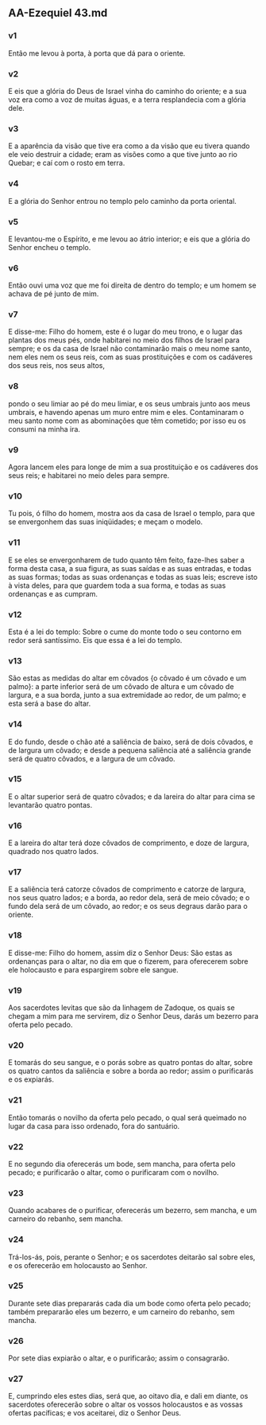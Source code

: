 ## AA-Ezequiel 43.md
### v1
 Então me levou à porta, à porta que dá para o oriente.
### v2
 E eis que a glória do Deus de Israel vinha do caminho do oriente; e a sua voz era como a voz de muitas águas, e a terra resplandecia com a glória dele.
### v3
 E a aparência da visão que tive era como a da visão que eu tivera quando ele veio destruir a cidade; eram as visões como a que tive junto ao rio Quebar; e caí com o rosto em terra.
### v4
 E a glória do Senhor entrou no templo pelo caminho da porta oriental.
### v5
 E levantou-me o Espírito, e me levou ao átrio interior; e eis que a glória do Senhor encheu o templo.
### v6
 Então ouvi uma voz que me foi direita de dentro do templo; e um homem se achava de pé junto de mim.
### v7
 E disse-me: Filho do homem, este é o lugar do meu trono, e o lugar das plantas dos meus pés, onde habitarei no meio dos filhos de Israel para sempre; e os da casa de Israel não contaminarão mais o meu nome santo, nem eles nem os seus reis, com as suas prostituições e com os cadáveres dos seus reis, nos seus altos,
### v8
 pondo o seu limiar ao pé do meu limiar, e os seus umbrais junto aos meus umbrais, e havendo apenas um muro entre mim e eles. Contaminaram o meu santo nome com as abominações que têm cometido; por isso eu os consumi na minha ira.
### v9
 Agora lancem eles para longe de mim a sua prostituição e os cadáveres dos seus reis; e habitarei no meio deles para sempre.
### v10
 Tu pois, ó filho do homem, mostra aos da casa de Israel o templo, para que se envergonhem das suas iniqüidades; e meçam o modelo.
### v11
 E se eles se envergonharem de tudo quanto têm feito, faze-lhes saber a forma desta casa, a sua figura, as suas saídas e as suas entradas, e todas as suas formas; todas as suas ordenanças e todas as suas leis; escreve isto à vista deles, para que guardem toda a sua forma, e todas as suas ordenanças e as cumpram.
### v12
 Esta é a lei do templo: Sobre o cume do monte todo o seu contorno em redor será santíssimo. Eis que essa é a lei do templo.
### v13
 São estas as medidas do altar em côvados {o côvado é um côvado e um palmo}: a parte inferior será de um côvado de altura e um côvado de largura, e a sua borda, junto a sua extremidade ao redor, de um palmo; e esta será a base do altar.
### v14
 E do fundo, desde o chão até a saliência de baixo, será de dois côvados, e de largura um côvado; e desde a pequena saliência até a saliência grande será de quatro côvados, e a largura de um côvado.
### v15
 E o altar superior será de quatro côvados; e da lareira do altar para cima se levantarão quatro pontas.
### v16
 E a lareira do altar terá doze côvados de comprimento, e doze de largura, quadrado nos quatro lados.
### v17
 E a saliência terá catorze côvados de comprimento e catorze de largura, nos seus quatro lados; e a borda, ao redor dela, será de meio côvado; e o fundo dela será de um côvado, ao redor; e os seus degraus darão para o oriente.
### v18
 E disse-me: Filho do homem, assim diz o Senhor Deus: São estas as ordenanças para o altar, no dia em que o fizerem, para oferecerem sobre ele holocausto e para espargirem sobre ele sangue.
### v19
 Aos sacerdotes levitas que são da linhagem de Zadoque, os quais se chegam a mim para me servirem, diz o Senhor Deus, darás um bezerro para oferta pelo pecado.
### v20
 E tomarás do seu sangue, e o porás sobre as quatro pontas do altar, sobre os quatro cantos da saliência e sobre a borda ao redor; assim o purificarás e os expiarás.
### v21
 Então tomarás o novilho da oferta pelo pecado, o qual será queimado no lugar da casa para isso ordenado, fora do santuário.
### v22
 E no segundo dia oferecerás um bode, sem mancha, para oferta pelo pecado; e purificarão o altar, como o purificaram com o novilho.
### v23
 Quando acabares de o purificar, oferecerás um bezerro, sem mancha, e um carneiro do rebanho, sem mancha.
### v24
 Trá-los-ás, pois, perante o Senhor; e os sacerdotes deitarão sal sobre eles, e os oferecerão em holocausto ao Senhor.
### v25
 Durante sete dias prepararás cada dia um bode como oferta pelo pecado; também prepararão eles um bezerro, e um carneiro do rebanho, sem mancha.
### v26
 Por sete dias expiarão o altar, e o purificarão; assim o consagrarão.
### v27
 E, cumprindo eles estes dias, será que, ao oitavo dia, e dali em diante, os sacerdotes oferecerão sobre o altar os vossos holocaustos e as vossas ofertas pacíficas; e vos aceitarei, diz o Senhor Deus.
